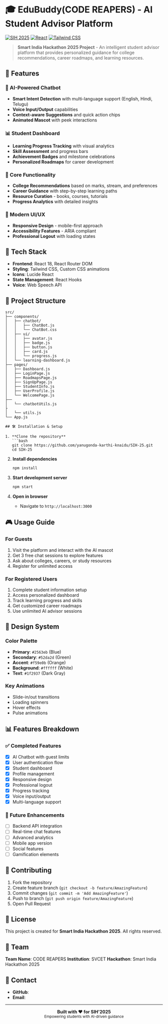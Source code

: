 # 🎓 EduBuddy(CODE REAPERS) - AI Student Advisor Platform

[![SIH 2025](https://img.shields.io/badge/SIH-2025-blue.svg)](https://sih.gov.in/)
[![React](https://img.shields.io/badge/React-18-61DAFB.svg)](https://reactjs.org/)
[![Tailwind CSS](https://img.shields.io/badge/Tailwind-CSS-38B2AC.svg)](https://tailwindcss.com/)

> **Smart India Hackathon 2025 Project** - An intelligent student advisor platform that provides personalized guidance for college recommendations, career roadmaps, and learning resources.

## 🌟 Features

### 🤖 AI-Powered Chatbot
- **Smart Intent Detection** with multi-language support (English, Hindi, Telugu)
- **Voice Input/Output** capabilities
- **Context-aware Suggestions** and quick action chips
- **Animated Mascot** with peek interactions

### 📊 Student Dashboard
- **Learning Progress Tracking** with visual analytics
- **Skill Assessment** and progress bars
- **Achievement Badges** and milestone celebrations
- **Personalized Roadmaps** for career development

### 🎯 Core Functionality
- **College Recommendations** based on marks, stream, and preferences
- **Career Guidance** with step-by-step learning paths
- **Resource Curation** - books, courses, tutorials
- **Progress Analytics** with detailed insights

### 🎨 Modern UI/UX
- **Responsive Design** - mobile-first approach
- **Accessibility Features** - ARIA compliant
- **Professional Logout** with loading states

## 🚀 Tech Stack

- **Frontend**: React 18, React Router DOM
- **Styling**: Tailwind CSS, Custom CSS animations
- **Icons**: Lucide React
- **State Management**: React Hooks
- **Voice**: Web Speech API

## 📁 Project Structure

```
src/
├── components/
│   ├── chatbot/
│   │   ├── ChatBot.js         
│   │   └── ChatBot.css        
│   ├── ui/                     
│   │   ├── avatar.js        
│   │   ├── badge.js            
│   │   ├── button.js           
│   │   ├── card.js          
│   │   └── progress.js        
│   └── learning-dashboard.js  
├── pages/                   
│   ├── Dashboard.js            
│   ├── LoginPage.js           
│   ├── RoadmapsPage.js
│   ├── SignUpPage.js          
│   ├── StudentInfo.js         
│   ├── UserProfile.js       
│   └── WelcomePage.js    
├──
│   └── chatbotUtils.js     
├
│   └── utils.js         
└── App.js                

## 🛠️ Installation & Setup

1. **Clone the repository**
   ```bash
   git clone https://github.com/yanugonda-karthi-knaidu/SIH-25.git
   cd SIH-25
   ```

2. **Install dependencies**
   ```bash
   npm install
   ```

3. **Start development server**
   ```bash
   npm start
   ```

4. **Open in browser**
   - Navigate to `http://localhost:3000`

## 🎮 Usage Guide

### For Guests
1. Visit the platform and interact with the AI mascot
2. Get 3 free chat sessions to explore features
3. Ask about colleges, careers, or study resources
4. Register for unlimited access

### For Registered Users
1. Complete student information setup
2. Access personalized dashboard
3. Track learning progress and skills
4. Get customized career roadmaps
5. Use unlimited AI advisor sessions


## 🎨 Design System

### Color Palette
- **Primary**: `#2563eb` (Blue)
- **Secondary**: `#52da2d` (Green)
- **Accent**: `#f59e0b` (Orange)
- **Background**: `#ffffff` (White)
- **Text**: `#1f2937` (Dark Gray)

### Key Animations
- Slide-in/out transitions
- Loading spinners
- Hover effects
- Pulse animations

## 📊 Features Breakdown

### ✅ Completed Features
- [x] AI Chatbot with guest limits
- [x] User authentication flow
- [x] Student dashboard
- [x] Profile management
- [x] Responsive design
- [x] Professional logout
- [x] Progress tracking
- [x] Voice input/output
- [x] Multi-language support

### 🚧 Future Enhancements
- [ ] Backend API integration
- [ ] Real-time chat features
- [ ] Advanced analytics
- [ ] Mobile app version
- [ ] Social features
- [ ] Gamification elements

## 🤝 Contributing

1. Fork the repository
2. Create feature branch (`git checkout -b feature/AmazingFeature`)
3. Commit changes (`git commit -m 'Add AmazingFeature'`)
4. Push to branch (`git push origin feature/AmazingFeature`)
5. Open Pull Request

## 📄 License

This project is created for **Smart India Hackathon 2025**. All rights reserved.

## 👥 Team

**Team Name**: CODE REAPERS
**Institution**: SVCET
**Hackathon**: Smart India Hackathon 2025

## 📧 Contact

- **GitHub**: 
- **Email**: 

---

<div align="center">
  <strong>Built with ❤️ for SIH'2025</strong>
  <br>
  <sub>Empowering students with AI-driven guidance</sub>
</div>